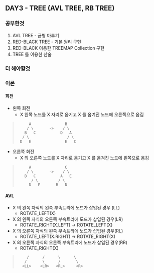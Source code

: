 ## DAY3 - TREE (AVL TREE, RB TREE)
### 공부한것
1. AVL TREE - 균형 마추기
2. RED-BLACK TREE - 기본 원리 구현
3. RED-BLACK 이용한 TREEMAP Collection 구현
4. TREE 를 이용한 산술

### 더 해야할것

### 이론
#### 회전
- 왼쪽 회전
  - X 왼쪽 노드를 X 자리로 옴기고 X 를 옴겨진 노드에 오른쪽으로 옴김

>          A               B
>         / \       ->    / \
>        B   C           D   A
>       / \                 / \
>      D   E               E   C


- 오른쪽 회전
  - X 의 오른쪽 노드를 X 자리로 옴기고 X 를 옴겨진 노드에 왼쪽으로 옴김

>          A               C
>         / \       ->    / \
>        B   C           A   E
>           / \         / \
>          D   E       B   D

#### AVL
- X 의 왼쪽 자식의 왼쪽 부속트리에 노드가 삽입된 경우 (LL)
  - ROTATE_LEFT(X)
- X 의 왼쪽 자식의 오른쪽 부속트리에 도드가 삽입된 경우(LR)
  - ROTATE_RIGHT(X.LEFT) -> ROTATE_LEFT(X)
- X 의 오른쪽 자식의 왼쪽 부속트리에 노드가 삽입된 경우(RL)
  - ROTATE_LEFT(X.RIGHT) -> ROTATE_RIGHT(X)
- X 의 오른쪽 자식의 오른쪽 부속트리에 노드가 삽입된 경우(RR)
  - ROTATE_RIGHT(X)

>         /      /      \      \
>        /       \      /       \
>       <LL>    <LR>   <RL>     <R>
